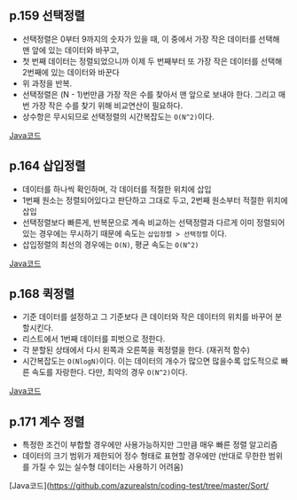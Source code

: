## p.159 선택정렬

- 선택정렬은 0부터 9까지의 숫자가 있을 때, 이 중에서 가장 작은 데이터를 선택해 맨 앞에 있는 데이터와 바꾸고,
- 첫 번째 데이터는 정렬되었으니까 이제 두 번째부터 또 가장 작은 데이터를 선택해 2번째에 있는 데이터와 바꾼다
- 위 과정을 반복.
- 선택정렬은 (N - 1)번만큼 가장 작은 수를 찾아서 맨 앞으로 보내야 한다. 그리고 매번 가장 작은 수를 찾기 위해 비교연산이 필요하다.
- 상수항은 무시되므로 선택정렬의 시간복잡도는 `O(N^2)`이다.

[Java코드](https://github.com/azurealstn/coding-test/blob/master/Sort/Selection.java)

## p.164 삽입정렬

- 데이터를 하나씩 확인하며, 각 데이터를 적절한 위치에 삽입
- 1번째 원소는 정렬되어있다고 판단하고 그대로 두고, 2번째 원소부터 적절한 위치에 삽입
- 선택정렬보다 빠른게, 반복문으로 계속 비교하는 선택정렬과 다르게 이미 정렬되어있는 경우에는 무시하기 때문에 속도는 `삽입정렬 > 선택정렬` 이다.
- 삽입정렬의 최선의 경우에는 `O(N)`, 평균 속도는 `O(N^2)`

[Java코드](https://github.com/azurealstn/coding-test/blob/master/Sort/Insertion.java)

## p.168 퀵정렬

- 기준 데이터를 설정하고 그 기준보다 큰 데이터와 작은 데이터의 위치를 바꾸어 분할시킨다.
- 리스트에서 1번째 데이터를 피벗으로 정한다.
- 각 분할된 상태에서 다시 왼쪽과 오른쪽을 퀵정렬을 한다. (재귀적 함수)
- 시간복잡도는 `O(NlogN)`이다. 이는 데이터의 개수가 많으면 많을수록 압도적으로 빠른 속도를 자랑한다. 다만, 최악의 경우 `O(N^2)`이다.

[Java코드](https://github.com/azurealstn/coding-test/blob/master/Sort/Quick.java)

## p.171 계수 정렬

- 특정한 조건이 부합할 경우에만 사용가능하지만 그만큼 매우 빠른 정렬 알고리즘
- 데이터의 크기 범위가 제한되어 정수 형태로 표현할 경우에만 (반대로 무한한 범위를 가질 수 있는 실수형 데이터는 사용하기 어려움)

[Java코드](https://github.com/azurealstn/coding-test/tree/master/Sort/
